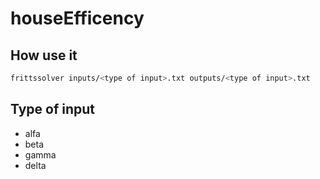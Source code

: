 # houseEfficency

## How use it

```bash
frittssolver inputs/<type of input>.txt outputs/<type of input>.txt
```

## Type of input

* alfa
* beta
* gamma
* delta

